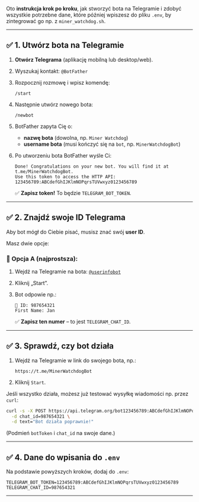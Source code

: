 Oto **instrukcja krok po kroku**, jak stworzyć bota na Telegramie i zdobyć wszystkie potrzebne dane, które później wpiszesz do pliku `.env`, by zintegrować go np. z `miner_watchdog.sh`.

---

## ✅ **1. Utwórz bota na Telegramie**

1. **Otwórz Telegrama** (aplikację mobilną lub desktop/web).

2. Wyszukaj kontakt: `@BotFather`

3. Rozpocznij rozmowę i wpisz komendę:

   ```
   /start
   ```

4. Następnie utwórz nowego bota:

   ```
   /newbot
   ```

5. BotFather zapyta Cię o:

   * **nazwę bota** (dowolna, np. `Miner Watchdog`)
   * **username bota** (musi kończyć się na `bot`, np. `MinerWatchdogBot`)

6. Po utworzeniu bota BotFather wyśle Ci:

   ```
   Done! Congratulations on your new bot. You will find it at t.me/MinerWatchdogBot.
   Use this token to access the HTTP API:
   123456789:ABCdefGhIJKlmNOPqrsTUVwxyz0123456789
   ```

   ✅ **Zapisz token!** To będzie `TELEGRAM_BOT_TOKEN`.

---

## ✅ **2. Znajdź swoje ID Telegrama**

Aby bot mógł do Ciebie pisać, musisz znać swój **user ID**.

Masz dwie opcje:

### 🔹 Opcja A (najprostsza):

1. Wejdź na Telegramie na bota: [`@userinfobot`](https://t.me/userinfobot)
2. Kliknij „Start”.
3. Bot odpowie np.:

   ```
   👤 ID: 987654321
   First Name: Jan
   ```

   ✅ **Zapisz ten numer** – to jest `TELEGRAM_CHAT_ID`.

---

## ✅ **3. Sprawdź, czy bot działa**

1. Wejdź na Telegramie w link do swojego bota, np.:

   ```
   https://t.me/MinerWatchdogBot
   ```

2. Kliknij `Start`.

Jeśli wszystko działa, możesz już testować wysyłkę wiadomości np. przez `curl`:

```bash
curl -s -X POST https://api.telegram.org/bot123456789:ABCdefGhIJKlmNOPqrsTUVwxyz0123456789/sendMessage \
  -d chat_id=987654321 \
  -d text="Bot działa poprawnie!"
```

(Podmień `botToken` i `chat_id` na swoje dane.)

---

## ✅ **4. Dane do wpisania do `.env`**

Na podstawie powyższych kroków, dodaj do `.env`:

```
TELEGRAM_BOT_TOKEN=123456789:ABCdefGhIJKlmNOPqrsTUVwxyz0123456789
TELEGRAM_CHAT_ID=987654321
```

---
